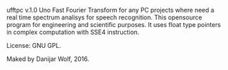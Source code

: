  ufftpc v.1.0
 Uno Fast Fourier Transform for any PC projects where need a real time spectrum analisys for speech recognition. 
 This opensource program for engineering and scientific purposes.
 It uses float type pointers in complex computation with SSE4 instruction.
 
 License: GNU GPL.
 
 Maked by Danijar Wolf, 2016.

